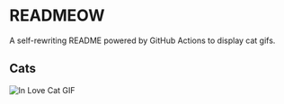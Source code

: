 # READMEOW

A self-rewriting README powered by GitHub Actions to display cat gifs.

## Cats

![In Love Cat GIF](https://media3.giphy.com/media/v1.Y2lkPTlhY2QwMmRhbWFkdnVrNGg1enFkYmwwenpjaWw2YjJpMHN4cG1xeXk1NXEzYTFmaSZlcD12MV9naWZzX3NlYXJjaCZjdD1n/MDJ9IbxxvDUQM/200.gif)
